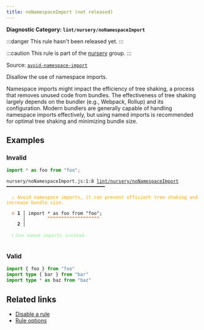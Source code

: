 ```yaml
---
title: noNamespaceImport (not released)
---
```


**Diagnostic Category: `lint/nursery/noNamespaceImport`**

:::danger
This rule hasn't been released yet.
:::

:::caution
This rule is part of the [nursery](/linter/rules/#nursery) group.
:::

Source: <a href="https://github.com/thepassle/eslint-plugin-barrel-files/blob/main/docs/rules/avoid-namespace-import.md" target="_blank"><code>avoid-namespace-import</code></a>

Disallow the use of namespace imports.

Namespace imports might impact the efficiency of tree shaking, a process that removes unused code from bundles.
The effectiveness of tree shaking largely depends on the bundler (e.g., Webpack, Rollup) and its configuration.
Modern bundlers are generally capable of handling namespace imports effectively, but using named imports is recommended for optimal tree shaking and minimizing bundle size.

## Examples

### Invalid

```jsx
import * as foo from "foo";
```

<pre class="language-text"><code class="language-text">nursery/noNamespaceImport.js:1:8 <a href="https://biomejs.dev/linter/rules/no-namespace-import">lint/nursery/noNamespaceImport</a> ━━━━━━━━━━━━━━━━━━━━━━━━━━━━━━━━━━━━

<strong><span style="color: Orange;">  </span></strong><strong><span style="color: Orange;">⚠</span></strong> <span style="color: Orange;">Avoid namespace imports, it can prevent efficient tree shaking and increase bundle size.</span>
  
<strong><span style="color: Tomato;">  </span></strong><strong><span style="color: Tomato;">&gt;</span></strong> <strong>1 │ </strong>import * as foo from &quot;foo&quot;;
   <strong>   │ </strong>       <strong><span style="color: Tomato;">^</span></strong><strong><span style="color: Tomato;">^</span></strong><strong><span style="color: Tomato;">^</span></strong><strong><span style="color: Tomato;">^</span></strong><strong><span style="color: Tomato;">^</span></strong><strong><span style="color: Tomato;">^</span></strong><strong><span style="color: Tomato;">^</span></strong><strong><span style="color: Tomato;">^</span></strong><strong><span style="color: Tomato;">^</span></strong><strong><span style="color: Tomato;">^</span></strong><strong><span style="color: Tomato;">^</span></strong><strong><span style="color: Tomato;">^</span></strong><strong><span style="color: Tomato;">^</span></strong><strong><span style="color: Tomato;">^</span></strong><strong><span style="color: Tomato;">^</span></strong><strong><span style="color: Tomato;">^</span></strong><strong><span style="color: Tomato;">^</span></strong><strong><span style="color: Tomato;">^</span></strong><strong><span style="color: Tomato;">^</span></strong>
    <strong>2 │ </strong>
  
<strong><span style="color: lightgreen;">  </span></strong><strong><span style="color: lightgreen;">ℹ</span></strong> <span style="color: lightgreen;">Use named imports instead.</span>
  
</code></pre>

### Valid

```ts
import { foo } from "foo"
import type { bar } from "bar"
import type * as baz from "baz"
```

## Related links

- [Disable a rule](/linter/#disable-a-lint-rule)
- [Rule options](/linter/#rule-options)
